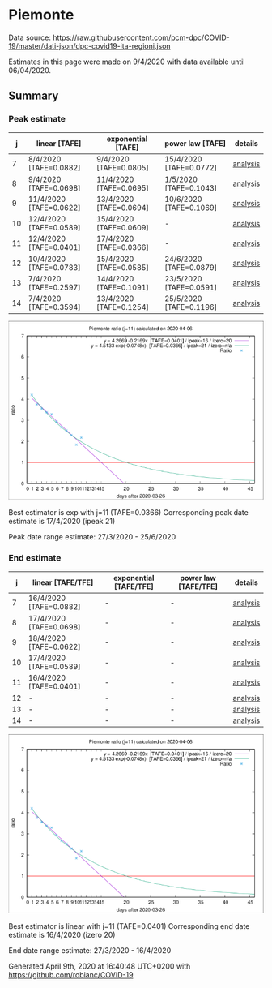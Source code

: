 # Piemonte


Data source: https://raw.githubusercontent.com/pcm-dpc/COVID-19/master/dati-json/dpc-covid19-ita-regioni.json

Estimates in this page were made on 9/4/2020 with data available until 06/04/2020.


## Summary 

### Peak estimate 
|j|linear [TAFE]|exponential [TAFE]|power law [TAFE]|details|
|---|----|-----------|---------|-------|
|7|8/4/2020 [TAFE=0.0882]|9/4/2020 [TAFE=0.0805]|15/4/2020 [TAFE=0.0772]|[analysis](COVID-19_piemonte_j7_2020-04-06.md)|
|8|9/4/2020 [TAFE=0.0698]|11/4/2020 [TAFE=0.0695]|1/5/2020 [TAFE=0.1043]|[analysis](COVID-19_piemonte_j8_2020-04-06.md)|
|9|11/4/2020 [TAFE=0.0622]|13/4/2020 [TAFE=0.0694]|10/6/2020 [TAFE=0.1069]|[analysis](COVID-19_piemonte_j9_2020-04-06.md)|
|10|12/4/2020 [TAFE=0.0589]|15/4/2020 [TAFE=0.0609]|-|[analysis](COVID-19_piemonte_j10_2020-04-06.md)|
|11|12/4/2020 [TAFE=0.0401]|17/4/2020 [TAFE=0.0366]|-|[analysis](COVID-19_piemonte_j11_2020-04-06.md)|
|12|10/4/2020 [TAFE=0.0783]|15/4/2020 [TAFE=0.0585]|24/6/2020 [TAFE=0.0879]|[analysis](COVID-19_piemonte_j12_2020-04-06.md)|
|13|7/4/2020 [TAFE=0.2597]|14/4/2020 [TAFE=0.1091]|23/5/2020 [TAFE=0.0591]|[analysis](COVID-19_piemonte_j13_2020-04-06.md)|
|14|7/4/2020 [TAFE=0.3594]|13/4/2020 [TAFE=0.1254]|25/5/2020 [TAFE=0.1196]|[analysis](COVID-19_piemonte_j14_2020-04-06.md)|

![best peak estimate](COVID-19_piemonte_j11_2020-04-06.png)

Best estimator is exp with j=11 (TAFE=0.0366)
Corresponding peak date estimate is 17/4/2020 (ipeak 21)


Peak date range estimate: 27/3/2020 - 25/6/2020

### End estimate 
|j|linear [TAFE/TFE]|exponential [TAFE/TFE]|power law [TAFE/TFE]|details|
|---|----|-----------|---------|-------|
|7|16/4/2020 [TAFE=0.0882]|-|-|[analysis](COVID-19_piemonte_j7_2020-04-06.md)|
|8|17/4/2020 [TAFE=0.0698]|-|-|[analysis](COVID-19_piemonte_j8_2020-04-06.md)|
|9|18/4/2020 [TAFE=0.0622]|-|-|[analysis](COVID-19_piemonte_j9_2020-04-06.md)|
|10|17/4/2020 [TAFE=0.0589]|-|-|[analysis](COVID-19_piemonte_j10_2020-04-06.md)|
|11|16/4/2020 [TAFE=0.0401]|-|-|[analysis](COVID-19_piemonte_j11_2020-04-06.md)|
|12|-|-|-|[analysis](COVID-19_piemonte_j12_2020-04-06.md)|
|13|-|-|-|[analysis](COVID-19_piemonte_j13_2020-04-06.md)|
|14|-|-|-|[analysis](COVID-19_piemonte_j14_2020-04-06.md)|

![best zero estimate](COVID-19_piemonte_j11_2020-04-06.png)

Best estimator is linear with j=11 (TAFE=0.0401)
Corresponding end date estimate is 16/4/2020 (izero 20)


End date range estimate: 27/3/2020 - 16/4/2020

Generated April 9th, 2020 at 16:40:48 UTC+0200 with https://github.com/robianc/COVID-19
